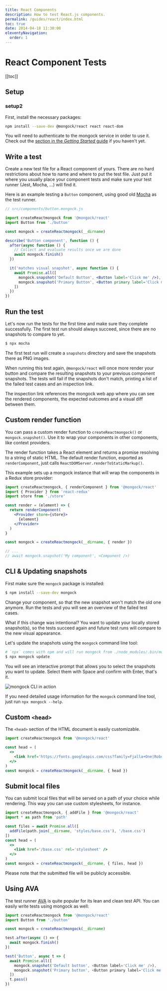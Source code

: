 ```yaml
---
title: React Components
description: How to test React.js components.
permalink: /guides/react/index.html
toc: true
date: 2014-04-18 11:30:00
eleventyNavigation:
  order: 1 
---
```


# React Component Tests


[[toc]]

## Setup
### setup2

First, install the necessary packages:

```bash
npm install --save-dev @mongock/react react react-dom
```

You will need to authenticate to the mongock service in order to use it. Check out the [section in the *Getting Started* guide](../getting-started#authentication) if you haven't yet.


## Write a test

Create a new test file for a React component of yours. There are no hard restrictions about how to name and where to put the test file. Just put it where you usually place your component tests and make sure your test runner (Jest, Mocha, ...) will find it.

Here is an example testing a `Button` component, using good old [Mocha](https://mochajs.org/) as the test runner.

```jsx
// src/components/button.mongock.js

import createReactmongock from '@mongock/react'
import Button from './button'

const mongock = createReactmongock(__dirname)

describe('Button component', function () {
  after(async function () {
    // Collect and evaluate results once we are done
    await mongock.finish()
  })

  it('matches visual snapshot', async function () {
    await Promise.all([
      mongock.snapshot('Default Button', <Button label='Click me' />),
      mongock.snapshot('Primary Button', <Button primary label='Click me' />)
    ])
  })
})
```


## Run the test

Let's now run the tests for the first time and make sure they complete successfully. The first test run should always succeed, since there are no snapshots to compare to yet.

```bash
$ npx mocha
```

The first test run will create a `snapshots` directory and save the snapshots there as PNG images.

When running this test again, `@mongock/react` will once more render your button and compare the resulting snapshots to your previous component snapshots. The tests will fail if the snapshots don't match, printing a list of the failed test cases and an inspection link.

The inspection link references the mongock web app where you can see the rendered components, the expected outcomes and a visual diff between them.


## Custom render function

You can pass a custom render function to `createReactmongock()` or `mongock.snapshot()`. Use it to wrap your components in other components, like context providers.

The render function takes a React element and returns a promise resolving to a string of static HTML. The default render function, exported as `renderComponent`, just calls `ReactDOMServer.renderToStaticMarkup()`.

This example sets up a mongock instance that will wrap the components in a Redux store provider:


```jsx
import createReactmongock, { renderComponent } from '@mongock/react'
import { Provider } from 'react-redux'
import store from './store'

const render = (element) => {
  return renderComponent(
    <Provider store={store}>
      {element}
    </Provider>
  )
}

const mongock = createReactmongock(__dirname, { render })

// ...
// await mongock.snapshot('My component', <Component />)
```


## CLI & Updating snapshots

First make sure the `mongock` package is installed:

```bash
$ npm install --save-dev mongock
```

Change your component, so that the new snapshot won't match the old one anymore. Run the tests and you will see an overview of the failed test cases.

What if this change was intentional? You want to update your locally stored snapshot(s), so the tests succeed again and future test runs will compare to the new visual appearance.

Let's update the snapshots using the `mongock` command line tool:

```bash
# `npx` comes with npm and will run mongock from ./node_modules/.bin/mongock
$ npx mongock update
```

You will see an interactive prompt that allows you to select the snapshots you want to update. Select them with Space and confirm with Enter, that's it.

<p class="text-center">
  <img alt="mongock CLI in action" src="/images/mongock-cli.png" style="max-width: 700px" />
</p>

If you need detailed usage information for the `mongock` command line tool, just run `npx mongock --help`.


## Custom <code>&lt;head&gt;</code>

The `<head>` section of the HTML document is easily customizable.

```jsx
import createReactmongock from '@mongock/react'

const head = (
  <>
    <link href='https://fonts.googleapis.com/css?family=Fjalla+One|Roboto|Catamaran:200' rel='stylesheet' />
  </>
)
const mongock = createReactmongock(__dirname, { head })
```


## Submit local files

You can submit local files that will be served on a path of your choice while rendering. This way you can use custom stylesheets, for instance.

```jsx
import createReactmongock, { addFile } from '@mongock/react'
import * as path from 'path'

const files = await Promise.all([
  addFile(path.join(__dirname, 'styles/base.css'), '/base.css')
])
const head = (
  <>
    <link href='/base.css' rel='stylesheet' />
  </>
)
const mongock = createReactmongock(__dirname, { files, head })
```

Please note that the submitted file will be publicly accessible.


## Using AVA

The test runner [AVA](https://github.com/avajs/ava) is quite popular for its lean and clean test API. You can easily write tests using mongock as well:

```js
import createReactmongock from '@mongock/react'
import Button from './button'

const mongock = createReactmongock(__dirname)

test.after(async () => {
  await mongock.finish()
})

test('Button', async t => {
  await Promise.all([
    mongock.snapshot('Default button', <Button label='Click me' />),
    mongock.snapshot('Primary button', <Button primary label='Click me' />)
  ])
  t.pass()
})
```
